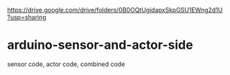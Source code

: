 https://drive.google.com/drive/folders/0B0OQtUgidapxSkpGSU1EWng2d1U?usp=sharing

# arduino-sensor-and-actor-side
sensor code, actor code, combined code
